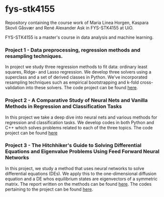 # fys-stk4155
Repository containing the course work of Maria Linea Horgen, Kaspara Skovli Gåsvær and René Alexander Ask in FYS-STK4155 at UiO.

FYS-STK4155 is a master's course in data analysis and machine learning.


### Project 1 - Data preprocessing, regression methods and resampling techniques.

In project we study three regression methods to fit data: ordinary least squares, Ridge- and Lasso regression.
We develop three solvers using a superclass and a set of derived classes in Python. We've incorporated resampling techniques such as empirical bootstrapping and k-fold cross-validation into these solvers. The code project can be found [here](https://github.com/reneaas/fys-stk4155/tree/master/project1).


### Project 2 - A Comparative Study of Neural Nets and Vanilla Methods in Regression and Classification Tasks

In this project we take a deep dive into neural nets and various methods for regression and classification tasks. We develop codes in both Python and C++ which solves problems related to each of the three topics. The code project can be found [here](https://github.com/reneaas/fys-stk4155/tree/master/project2)


### Project 3 - The Hitchhiker's Guide to Solving Differential Equations and Eigenvalue Problems Using Feed Forward Neural Networks

In this project, we study a method that uses neural networks to solve differential equations (DEs). We apply this to the one-dimensional diffusion equation and a DE whos equilibrium states are eigenvectors of a symmetric matrix. The report written on the methods can be found [here](https://github.com/reneaas/fys-stk4155/blob/master/project3/report/project3_report.pdf). The codes pertaining to the project can be found [here](https://github.com/reneaas/fys-stk4155/tree/master/project3/codes).

